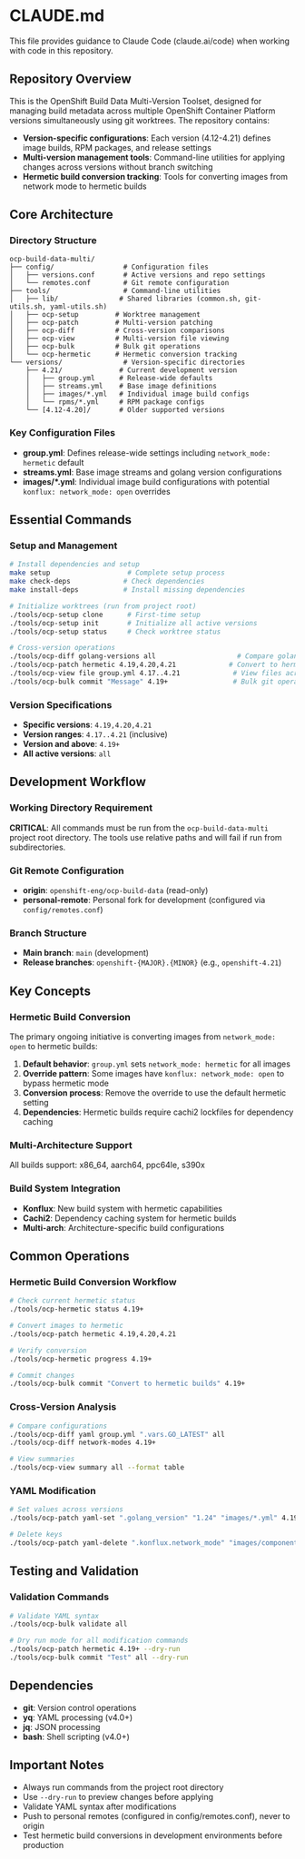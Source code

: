 # CLAUDE.md

This file provides guidance to Claude Code (claude.ai/code) when working with code in this repository.

## Repository Overview

This is the OpenShift Build Data Multi-Version Toolset, designed for managing build metadata across multiple OpenShift Container Platform versions simultaneously using git worktrees. The repository contains:

- **Version-specific configurations**: Each version (4.12-4.21) defines image builds, RPM packages, and release settings
- **Multi-version management tools**: Command-line utilities for applying changes across versions without branch switching
- **Hermetic build conversion tracking**: Tools for converting images from network mode to hermetic builds

## Core Architecture

### Directory Structure
```
ocp-build-data-multi/
├── config/                 # Configuration files
│   ├── versions.conf       # Active versions and repo settings
│   └── remotes.conf        # Git remote configuration
├── tools/                  # Command-line utilities
│   ├── lib/               # Shared libraries (common.sh, git-utils.sh, yaml-utils.sh)
│   ├── ocp-setup         # Worktree management
│   ├── ocp-patch         # Multi-version patching
│   ├── ocp-diff          # Cross-version comparisons
│   ├── ocp-view          # Multi-version file viewing
│   ├── ocp-bulk          # Bulk git operations
│   └── ocp-hermetic      # Hermetic conversion tracking
└── versions/               # Version-specific directories
    ├── 4.21/              # Current development version
    │   ├── group.yml      # Release-wide defaults
    │   ├── streams.yml    # Base image definitions
    │   ├── images/*.yml   # Individual image build configs
    │   └── rpms/*.yml     # RPM package configs
    └── [4.12-4.20]/       # Older supported versions
```

### Key Configuration Files
- **group.yml**: Defines release-wide settings including `network_mode: hermetic` default
- **streams.yml**: Base image streams and golang version configurations
- **images/*.yml**: Individual image build configurations with potential `konflux: network_mode: open` overrides

## Essential Commands

### Setup and Management
```bash
# Install dependencies and setup
make setup                   # Complete setup process
make check-deps             # Check dependencies
make install-deps           # Install missing dependencies

# Initialize worktrees (run from project root)
./tools/ocp-setup clone      # First-time setup
./tools/ocp-setup init       # Initialize all active versions
./tools/ocp-setup status     # Check worktree status

# Cross-version operations
./tools/ocp-diff golang-versions all                    # Compare golang versions
./tools/ocp-patch hermetic 4.19,4.20,4.21             # Convert to hermetic builds
./tools/ocp-view file group.yml 4.17..4.21             # View files across versions
./tools/ocp-bulk commit "Message" 4.19+                # Bulk git operations
```

### Version Specifications
- **Specific versions**: `4.19,4.20,4.21`
- **Version ranges**: `4.17..4.21` (inclusive)
- **Version and above**: `4.19+`
- **All active versions**: `all`

## Development Workflow

### Working Directory Requirement
**CRITICAL**: All commands must be run from the `ocp-build-data-multi` project root directory. The tools use relative paths and will fail if run from subdirectories.

### Git Remote Configuration
- **origin**: `openshift-eng/ocp-build-data` (read-only)
- **personal-remote**: Personal fork for development (configured via `config/remotes.conf`)

### Branch Structure
- **Main branch**: `main` (development)
- **Release branches**: `openshift-{MAJOR}.{MINOR}` (e.g., `openshift-4.21`)

## Key Concepts

### Hermetic Build Conversion
The primary ongoing initiative is converting images from `network_mode: open` to hermetic builds:

1. **Default behavior**: `group.yml` sets `network_mode: hermetic` for all images
2. **Override pattern**: Some images have `konflux: network_mode: open` to bypass hermetic mode
3. **Conversion process**: Remove the override to use the default hermetic setting
4. **Dependencies**: Hermetic builds require cachi2 lockfiles for dependency caching

### Multi-Architecture Support
All builds support: x86_64, aarch64, ppc64le, s390x

### Build System Integration
- **Konflux**: New build system with hermetic capabilities
- **Cachi2**: Dependency caching system for hermetic builds
- **Multi-arch**: Architecture-specific build configurations

## Common Operations

### Hermetic Build Conversion Workflow
```bash
# Check current hermetic status
./tools/ocp-hermetic status 4.19+

# Convert images to hermetic
./tools/ocp-patch hermetic 4.19,4.20,4.21

# Verify conversion
./tools/ocp-hermetic progress 4.19+

# Commit changes
./tools/ocp-bulk commit "Convert to hermetic builds" 4.19+
```

### Cross-Version Analysis
```bash
# Compare configurations
./tools/ocp-diff yaml group.yml ".vars.GO_LATEST" all
./tools/ocp-diff network-modes 4.19+

# View summaries
./tools/ocp-view summary all --format table
```

### YAML Modification
```bash
# Set values across versions
./tools/ocp-patch yaml-set ".golang_version" "1.24" "images/*.yml" 4.19+

# Delete keys
./tools/ocp-patch yaml-delete ".konflux.network_mode" "images/component.yml" 4.19+
```

## Testing and Validation

### Validation Commands
```bash
# Validate YAML syntax
./tools/ocp-bulk validate all

# Dry run mode for all modification commands
./tools/ocp-patch hermetic 4.19+ --dry-run
./tools/ocp-bulk commit "Test" all --dry-run
```

## Dependencies

- **git**: Version control operations
- **yq**: YAML processing (v4.0+)
- **jq**: JSON processing  
- **bash**: Shell scripting (v4.0+)

## Important Notes

- Always run commands from the project root directory
- Use `--dry-run` to preview changes before applying
- Validate YAML syntax after modifications
- Push to personal remotes (configured in config/remotes.conf), never to origin
- Test hermetic build conversions in development environments before production